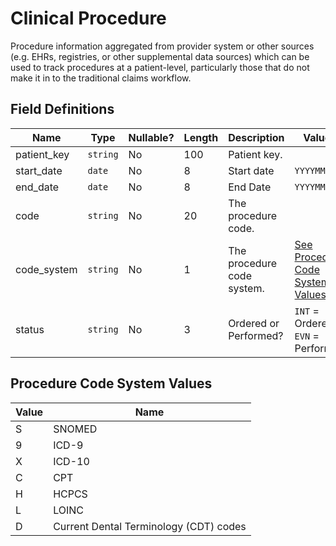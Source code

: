 # Clinical Procedure

Procedure information aggregated from provider system or other sources (e.g. EHRs, registries, or other supplemental data sources) which can be used to track procedures at a patient-level, particularly those that do not make it in to the traditional claims workflow.

## Field Definitions

| Name | Type | Nullable? | Length | Description | Values |
| --- | --- | --- | --- | --- | --- |
| patient_key | `string` | No | 100 | Patient key. |  |
| start_date | `date` | No | 8 | Start date | `YYYYMMDD` |
| end_date | `date` | No | 8 | End Date | `YYYYMMDD` |
| code | `string` | No | 20 | The procedure code. |  |
| code_system | `string` | No | 1 | The procedure code system. | [See Procedure Code System Values](/data-model/inbound/ch_clinical_procedure#procedure-code-system-values) |
| status | `string` | No | 3 | Ordered or Performed? | `INT` = Ordered, `EVN` = Performed |

## Procedure Code System Values

| Value | Name |
| --- | --- |
| S | SNOMED |
| 9 | ICD-9 |
| X | ICD-10 |
| C | CPT |
| H | HCPCS |
| L | LOINC |
| D | Current Dental Terminology (CDT) codes |